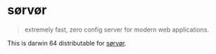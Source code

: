 # sørvør

> extremely fast, zero config server for modern web applications.

This is darwin 64 distributable for [sørvør](https://github.com/osdevisnot/sorvor).